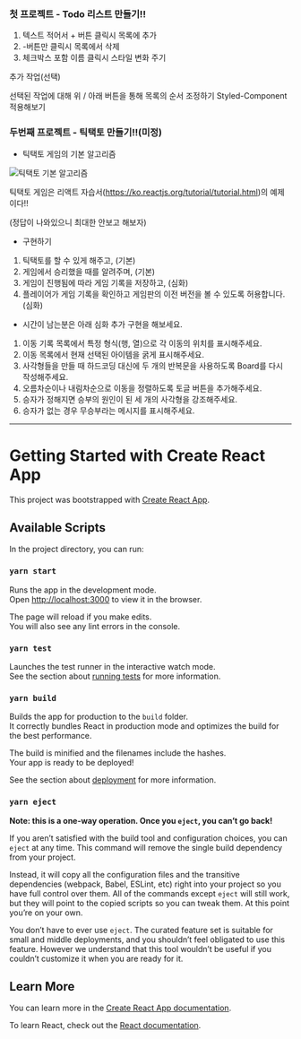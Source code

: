 ### 첫 프로젝트 - Todo 리스트 만들기!!

  1. 텍스트 적어서 + 버튼 클릭시 목록에 추가
  2. -버튼만 클릭시 목록에서 삭제
  3. 체크박스 포함 이름 클릭시 스타일 변화 주기

  추가 작업(선택)
  
  선택된 작업에 대해 위 / 아래 버튼을 통해 목록의 순서 조정하기
  Styled-Component 적용해보기
  
  
  
 ### 두번째 프로젝트 - 틱택토 만들기!!(미정)
 
 
 - 틱택토 게임의 기본 알고리즘
 
  ![틱택토 기본 알고리즘](https://user-images.githubusercontent.com/45475492/136339444-f0d3d82d-407a-4893-9f93-ecb037cb7ea5.png)

  틱택토 게임은 리액트 자습서(https://ko.reactjs.org/tutorial/tutorial.html)의 예제이다!!
  
  (정답이 나와있으니 최대한 안보고 해보자)
  
  
  
 - 구현하기
 
 1. 틱택토를 할 수 있게 해주고, (기본)
 2. 게임에서 승리했을 때를 알려주며, (기본) 
 3. 게임이 진행됨에 따라 게임 기록을 저장하고, (심화)
 4. 플레이어가 게임 기록을 확인하고 게임판의 이전 버전을 볼 수 있도록 허용합니다. (심화)
  


 - 시간이 남는분은 아래 심화 추가 구현을 해보세요.

 1. 이동 기록 목록에서 특정 형식(행, 열)으로 각 이동의 위치를 표시해주세요.
 2. 이동 목록에서 현재 선택된 아이템을 굵게 표시해주세요.
 3. 사각형들을 만들 때 하드코딩 대신에 두 개의 반복문을 사용하도록 Board를 다시 작성해주세요.
 4. 오름차순이나 내림차순으로 이동을 정렬하도록 토글 버튼을 추가해주세요.
 5. 승자가 정해지면 승부의 원인이 된 세 개의 사각형을 강조해주세요.
 6. 승자가 없는 경우 무승부라는 메시지를 표시해주세요.
 
---------------------------------------------------------------------------------------------------------------------------------------------------------------------------------
# Getting Started with Create React App

This project was bootstrapped with [Create React App](https://github.com/facebook/create-react-app).

## Available Scripts

In the project directory, you can run:

### `yarn start`

Runs the app in the development mode.\
Open [http://localhost:3000](http://localhost:3000) to view it in the browser.

The page will reload if you make edits.\
You will also see any lint errors in the console.

### `yarn test`

Launches the test runner in the interactive watch mode.\
See the section about [running tests](https://facebook.github.io/create-react-app/docs/running-tests) for more information.

### `yarn build`

Builds the app for production to the `build` folder.\
It correctly bundles React in production mode and optimizes the build for the best performance.

The build is minified and the filenames include the hashes.\
Your app is ready to be deployed!

See the section about [deployment](https://facebook.github.io/create-react-app/docs/deployment) for more information.

### `yarn eject`

**Note: this is a one-way operation. Once you `eject`, you can’t go back!**

If you aren’t satisfied with the build tool and configuration choices, you can `eject` at any time. This command will remove the single build dependency from your project.

Instead, it will copy all the configuration files and the transitive dependencies (webpack, Babel, ESLint, etc) right into your project so you have full control over them. All of the commands except `eject` will still work, but they will point to the copied scripts so you can tweak them. At this point you’re on your own.

You don’t have to ever use `eject`. The curated feature set is suitable for small and middle deployments, and you shouldn’t feel obligated to use this feature. However we understand that this tool wouldn’t be useful if you couldn’t customize it when you are ready for it.

## Learn More

You can learn more in the [Create React App documentation](https://facebook.github.io/create-react-app/docs/getting-started).

To learn React, check out the [React documentation](https://reactjs.org/).
